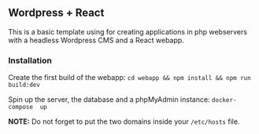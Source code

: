## Wordpress + React

This is a basic template using for creating applications in php webservers with a headless Wordpress CMS and a React webapp.

### Installation
Create the first build of the webapp:
```cd webapp && npm install && npm run build:dev```

Spin up the server, the database and a phpMyAdmin instance:
```docker-compose  up```

<b>NOTE:</b> Do not forget to put the two domains inside your `/etc/hosts` file.